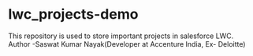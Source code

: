 # lwc_projects-demo
This repository is used to store important projects in salesforce LWC.
Author -Saswat Kumar Nayak(Developer at Accenture India, Ex- Deloitte)

